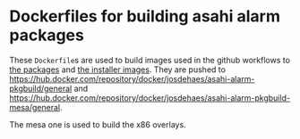# Dockerfiles for building asahi alarm packages

These `Dockerfile`s are used to build images used in the github workflows to
[the packages](https://github.com/asahi-alarm/PKGBUILDs/blob/main/.github/workflows/manual.yml) and
[the installer images](https://github.com/asahi-alarm/asahi-alarm-builder/blob/main/.github/workflows/manual.yml).
They are pushed to https://hub.docker.com/repository/docker/josdehaes/asahi-alarm-pkgbuild/general and https://hub.docker.com/repository/docker/josdehaes/asahi-alarm-pkgbuild-mesa/general.

The mesa one is used to build the x86 overlays.
